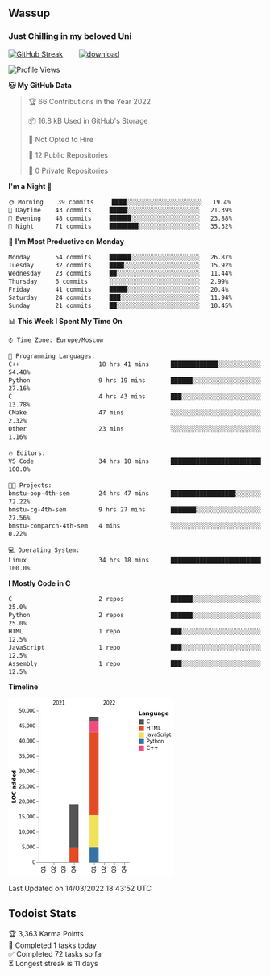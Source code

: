 ## Wassup 
### Just Chilling in my beloved Uni 

<!--
-->

[![GitHub Streak](http://github-readme-streak-stats.herokuapp.com?user=archeoss&theme=shades-of-purple&hide_border=true&date_format=j%20M%5B%20Y%5D)](https://git.io/streak-stats)&nbsp;&nbsp;&nbsp;&nbsp;&nbsp;&nbsp;&nbsp;&nbsp;[![download](https://user-images.githubusercontent.com/68448737/147796309-d8b65b1d-4dde-40d9-b03a-2b42aaa6cd43.jpeg)
](https://bmstu.ru/)

<!--START_SECTION:waka-->
![Profile Views](http://img.shields.io/badge/Profile%20Views-28-blue)

**🐱 My GitHub Data** 

> 🏆 66 Contributions in the Year 2022
 > 
> 📦 16.8 kB Used in GitHub's Storage 
 > 
> 🚫 Not Opted to Hire
 > 
> 📜 12 Public Repositories 
 > 
> 🔑 0 Private Repositories  
 > 
**I'm a Night 🦉** 

```text
🌞 Morning    39 commits     ████░░░░░░░░░░░░░░░░░░░░░   19.4% 
🌆 Daytime    43 commits     █████░░░░░░░░░░░░░░░░░░░░   21.39% 
🌃 Evening    48 commits     ██████░░░░░░░░░░░░░░░░░░░   23.88% 
🌙 Night      71 commits     ████████░░░░░░░░░░░░░░░░░   35.32%

```
📅 **I'm Most Productive on Monday** 

```text
Monday       54 commits     ██████░░░░░░░░░░░░░░░░░░░   26.87% 
Tuesday      32 commits     ████░░░░░░░░░░░░░░░░░░░░░   15.92% 
Wednesday    23 commits     ██░░░░░░░░░░░░░░░░░░░░░░░   11.44% 
Thursday     6 commits      ░░░░░░░░░░░░░░░░░░░░░░░░░   2.99% 
Friday       41 commits     █████░░░░░░░░░░░░░░░░░░░░   20.4% 
Saturday     24 commits     ███░░░░░░░░░░░░░░░░░░░░░░   11.94% 
Sunday       21 commits     ██░░░░░░░░░░░░░░░░░░░░░░░   10.45%

```


📊 **This Week I Spent My Time On** 

```text
⌚︎ Time Zone: Europe/Moscow

💬 Programming Languages: 
C++                      18 hrs 41 mins      █████████████░░░░░░░░░░░░   54.48% 
Python                   9 hrs 19 mins       ██████░░░░░░░░░░░░░░░░░░░   27.16% 
C                        4 hrs 43 mins       ███░░░░░░░░░░░░░░░░░░░░░░   13.78% 
CMake                    47 mins             ░░░░░░░░░░░░░░░░░░░░░░░░░   2.32% 
Other                    23 mins             ░░░░░░░░░░░░░░░░░░░░░░░░░   1.16%

🔥 Editors: 
VS Code                  34 hrs 18 mins      █████████████████████████   100.0%

🐱‍💻 Projects: 
bmstu-oop-4th-sem        24 hrs 47 mins      ██████████████████░░░░░░░   72.22% 
bmstu-cg-4th-sem         9 hrs 27 mins       ███████░░░░░░░░░░░░░░░░░░   27.56% 
bmstu-comparch-4th-sem   4 mins              ░░░░░░░░░░░░░░░░░░░░░░░░░   0.22%

💻 Operating System: 
Linux                    34 hrs 18 mins      █████████████████████████   100.0%

```

**I Mostly Code in C** 

```text
C                        2 repos             ██████░░░░░░░░░░░░░░░░░░░   25.0% 
Python                   2 repos             ██████░░░░░░░░░░░░░░░░░░░   25.0% 
HTML                     1 repo              ███░░░░░░░░░░░░░░░░░░░░░░   12.5% 
JavaScript               1 repo              ███░░░░░░░░░░░░░░░░░░░░░░   12.5% 
Assembly                 1 repo              ███░░░░░░░░░░░░░░░░░░░░░░   12.5%

```


**Timeline**

![Chart not found](https://raw.githubusercontent.com/archeoss/archeoss/master/charts/bar_graph.png) 


 Last Updated on 14/03/2022 18:43:52 UTC
<!--END_SECTION:waka-->

## Todoist Stats

<!-- TODO-IST:START -->
🏆  3,363 Karma Points           
🌸  Completed 1 tasks today           
✅  Completed 72 tasks so far           
⏳  Longest streak is 11 days
<!-- TODO-IST:END -->
